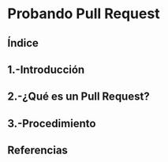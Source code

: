 # Probando Pull Request
## Índice
## 1.-Introducción
## 2.-¿Qué es un Pull Request?
## 3.-Procedimiento
## Referencias
